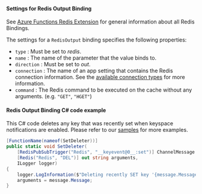 #### Settings for Redis Output Binding

See [Azure Functions Redis Extension](https://github.com/Azure/azure-functions-redis-extension) for general information about all Redis Bindings.

The settings for a `RedisOutput` binding specifies the following properties:

- `type` : Must be set to *redis*.
- `name` : The name of the parameter that the value binds to.
- `direction` : Must be set to *out*.
- `connection` : The name of an app setting that contains the Redis connection information. See the [available connection types](https://github.com/Azure/azure-functions-redis-extension?tab=readme-ov-file#connection-types) for more information.
- `command` : The Redis command to be executed on the cache without any arguments. (e.g. `"GET"`, `"HGET"`)

#### Redis Output Binding C# code example

This C# code deletes any key that was recently set when keyspace notifications are enabled. Please refer to our [samples](https://github.com/Azure/azure-functions-redis-extension/tree/main/samples) for more examples.

```csharp
[FunctionName(nameof(SetDeleter))]
public static void SetDeleter(
    [RedisPubSubTrigger("Redis", "__keyevent@0__:set")] ChannelMessage message,
    [Redis("Redis", "DEL")] out string arguments,
    ILogger logger)
{
    logger.LogInformation($"Deleting recently SET key '{message.Message}'");
    arguments = message.Message;
}
```
